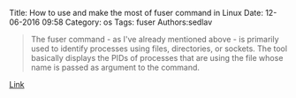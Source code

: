Title: How to use and make the most of fuser command in Linux
Date: 12-06-2016 09:58
Category: os
Tags: fuser
Authors:sedlav

> The fuser command - as I've already mentioned above - is primarily used to identify processes using files, directories, or sockets. The tool basically displays the PIDs of processes that are using the file whose name is passed as argument to the command.

[Link](https://www.howtoforge.com/tutorial/linux-fuser-command/)
